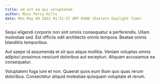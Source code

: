```yaml
---
title: ad est ea qui voluptatem
author: Miss Percy Hills
date: Mon May 09 2022 01:51:37 GMT-0400 (Eastern Daylight Time)
---
```

Sequi eligendi corporis non sint omnis consequatur a perferendis. Ullam molestiae sed. Est officiis odit architecto omnis tempora. Beatae omnis blanditiis temporibus.

 Aut saepe id assumenda et sit quo atque mollitia. Veniam voluptas omnis adipisci possimus nesciunt doloribus aut excepturi. Aliquam accusamus ea consequatur.

 Voluptatem fuga iure et non. Quaerat quos eum illum quo quas rerum doloribus. Consectetur aliquid molestiae quisquam voluptate et rerum.